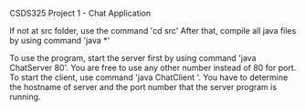 CSDS325 Project 1 - Chat Application

If not at src folder, use the command 'cd src'
After that, compile all java files by using command 'java *'

To use the program, start the server first by using command 'java ChatServer 80'. You are free to use any other number instead of 80 for port.
To start the client, use command 'java ChatClient <hostname> <port number>'. You have to determine the hostname of server and the port number that the server program is running.

